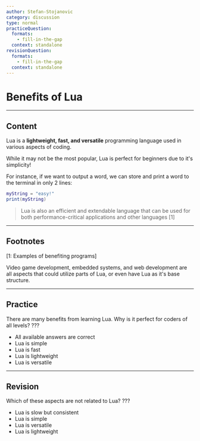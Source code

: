```yaml
---
author: Stefan-Stojanovic
category: discussion
type: normal
practiceQuestion:
  formats:
    - fill-in-the-gap
  context: standalone
revisionQuestion:
  formats:
    - fill-in-the-gap
  context: standalone
---
```


# Benefits of Lua

---
## Content

Lua is a **lightweight, fast, and versatile** programming language used in various aspects of coding. 

While it may not be the most popular, Lua is perfect for beginners due to it's simplicity!  

For instance, if we want to output a word, we can store and print a word to the terminal in only 2 lines:

```lua
myString = "easy!"
print(myString)
```

> Lua is also an efficient and extendable language that can be used for both performance-critical applications and other languages [1]

---

## Footnotes

[1: Examples of benefiting programs]

Video game development, embedded systems, and web development are all aspects that could utilize parts of Lua, or even have Lua as it's base structure.

---

## Practice

There are many benefits from learning Lua. Why is it perfect for coders of all levels? ???

- All available answers are correct
- Lua is simple
- Lua is fast
- Lua is lightweight
- Lua is versatile

--- 

## Revision

Which of these aspects are not related to Lua? ???

- Lua is slow but consistent
- Lua is simple
- Lua is versatile
- Lua is lightweight
